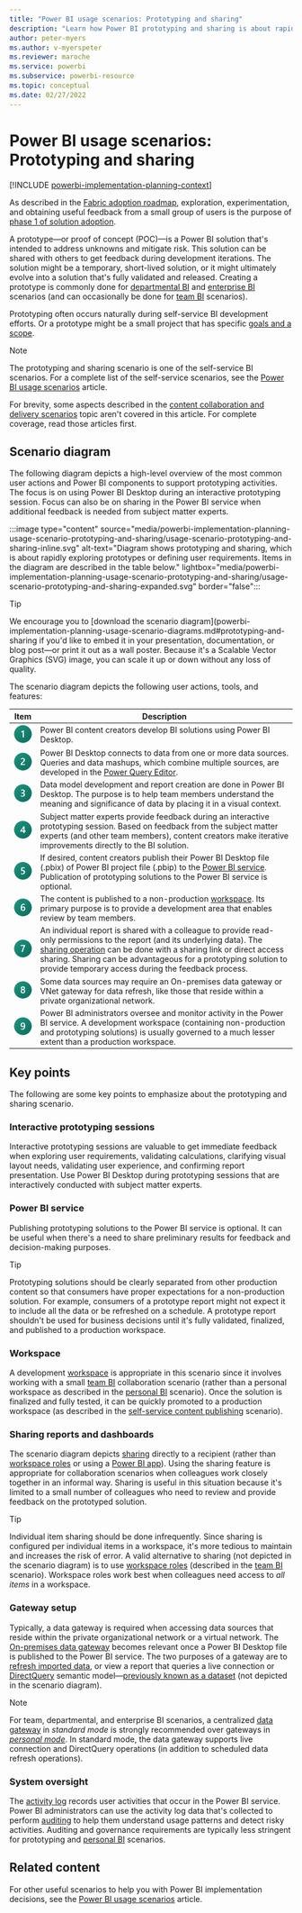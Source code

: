 ```yaml
---
title: "Power BI usage scenarios: Prototyping and sharing"
description: "Learn how Power BI prototyping and sharing is about rapid exploration of user requirements."
author: peter-myers
ms.author: v-myerspeter
ms.reviewer: maroche
ms.service: powerbi
ms.subservice: powerbi-resource
ms.topic: conceptual
ms.date: 02/27/2022
---
```


# Power BI usage scenarios: Prototyping and sharing

[!INCLUDE [powerbi-implementation-planning-context](includes/powerbi-implementation-planning-context.md)]

As described in the [Fabric adoption roadmap](fabric-adoption-roadmap.md), exploration, experimentation, and obtaining useful feedback from a small group of users is the purpose of [phase 1 of solution adoption](fabric-adoption-roadmap-maturity-levels.md#solution-adoption-phases).

A prototype—or proof of concept (POC)—is a Power BI solution that's intended to address unknowns and mitigate risk. This solution can be shared with others to get feedback during development iterations. The solution might be a temporary, short-lived solution, or it might ultimately evolve into a solution that's fully validated and released. Creating a prototype is commonly done for [departmental BI](powerbi-implementation-planning-usage-scenario-departmental-bi.md) and [enterprise BI](powerbi-implementation-planning-usage-scenario-enterprise-bi.md) scenarios (and can occasionally be done for [team BI](powerbi-implementation-planning-usage-scenario-team-bi.md) scenarios).

Prototyping often occurs naturally during self-service BI development efforts. Or a prototype might be a small project that has specific [goals and a scope](powerbi-migration-proof-of-concept.md#set-poc-goals-and-scope).

> [!NOTE]
> The prototyping and sharing scenario is one of the self-service BI scenarios. For a complete list of the self-service scenarios, see the [Power BI usage scenarios](powerbi-implementation-planning-usage-scenario-overview.md) article.
>
> For brevity, some aspects described in the [content collaboration and delivery scenarios](powerbi-implementation-planning-usage-scenario-overview.md#content-collaboration-and-delivery-scenarios) topic aren't covered in this article. For complete coverage, read those articles first.

## Scenario diagram

The following diagram depicts a high-level overview of the most common user actions and Power BI components to support prototyping activities. The focus is on using Power BI Desktop during an interactive prototyping session. Focus can also be on sharing in the Power BI service when additional feedback is needed from subject matter experts.

:::image type="content" source="media/powerbi-implementation-planning-usage-scenario-prototyping-and-sharing/usage-scenario-prototyping-and-sharing-inline.svg" alt-text="Diagram shows prototyping and sharing, which is about rapidly exploring prototypes or defining user requirements. Items in the diagram are described in the table below." lightbox="media/powerbi-implementation-planning-usage-scenario-prototyping-and-sharing/usage-scenario-prototyping-and-sharing-expanded.svg" border="false":::

> [!TIP]
> We encourage you to [download the scenario diagram](powerbi-implementation-planning-usage-scenario-diagrams.md#prototyping-and-sharing if you'd like to embed it in your presentation, documentation, or blog post—or print it out as a wall poster. Because it's a Scalable Vector Graphics (SVG) image, you can scale it up or down without any loss of quality.

The scenario diagram depicts the following user actions, tools, and features:

| **Item** | **Description** |
| --- | --- |
| ![Item 1.](../media/legend-number/legend-number-01-fabric.svg) | Power BI content creators develop BI solutions using Power BI Desktop. |
| ![Item 2.](../media/legend-number/legend-number-02-fabric.svg) | Power BI Desktop connects to data from one or more data sources. Queries and data mashups, which combine multiple sources, are developed in the [Power Query Editor](/power-query/power-query-what-is-power-query). |
| ![Item 3.](../media/legend-number/legend-number-03-fabric.svg) | Data model development and report creation are done in Power BI Desktop. The purpose is to help team members understand the meaning and significance of data by placing it in a visual context. |
| ![Item 4.](../media/legend-number/legend-number-04-fabric.svg) | Subject matter experts provide feedback during an interactive prototyping session. Based on feedback from the subject matter experts (and other team members), content creators make iterative improvements directly to the BI solution. |
| ![Item 5.](../media/legend-number/legend-number-05-fabric.svg) | If desired, content creators publish their Power BI Desktop file (.pbix) of Power BI project file (.pbip) to the [Power BI service](../fundamentals/power-bi-service-overview.md). Publication of prototyping solutions to the Power BI service is optional. |
| ![Item 6.](../media/legend-number/legend-number-06-fabric.svg) | The content is published to a non-production [workspace](../collaborate-share/service-new-workspaces.md). Its primary purpose is to provide a development area that enables review by team members. |
| ![Item 7.](../media/legend-number/legend-number-07-fabric.svg) | An individual report is shared with a colleague to provide read-only permissions to the report (and its underlying data). The [sharing operation](../collaborate-share/service-share-dashboards.md) can be done with a sharing link or direct access sharing. Sharing can be advantageous for a prototyping solution to provide temporary access during the feedback process. |
| ![Item 8.](../media/legend-number/legend-number-08-fabric.svg) | Some data sources may require an On-premises data gateway or VNet gateway for data refresh, like those that reside within a private organizational network. |
| ![Item 9.](../media/legend-number/legend-number-09-fabric.svg) | Power BI administrators oversee and monitor activity in the Power BI service. A development workspace (containing non-production and prototyping solutions) is usually governed to a much lesser extent than a production workspace. |

## Key points

The following are some key points to emphasize about the prototyping and sharing scenario.

### Interactive prototyping sessions

Interactive prototyping sessions are valuable to get immediate feedback when exploring user requirements, validating calculations, clarifying visual layout needs, validating user experience, and confirming report presentation. Use Power BI Desktop during prototyping sessions that are interactively conducted with subject matter experts.

### Power BI service

Publishing prototyping solutions to the Power BI service is optional. It can be useful when there's a need to share preliminary results for feedback and decision-making purposes.

> [!TIP]
> Prototyping solutions should be clearly separated from other production content so that consumers have proper expectations for a non-production solution. For example, consumers of a prototype report might not expect it to include all the data or be refreshed on a schedule. A prototype report shouldn't be used for business decisions until it's fully validated, finalized, and published to a production workspace.

### Workspace

A development [workspace](../collaborate-share/service-new-workspaces.md) is appropriate in this scenario since it involves working with a small [team BI](powerbi-implementation-planning-usage-scenario-team-bi.md) collaboration scenario (rather than a personal workspace as described in the [personal BI](powerbi-implementation-planning-usage-scenario-personal-bi.md) scenario). Once the solution is finalized and fully tested, it can be quickly promoted to a production workspace (as described in the [self-service content publishing](powerbi-implementation-planning-usage-scenario-self-service-content-publishing.md) scenario).

### Sharing reports and dashboards

The scenario diagram depicts [sharing](../collaborate-share/service-share-dashboards.md) directly to a recipient (rather than [workspace roles](../collaborate-share/service-roles-new-workspaces.md) or using a [Power BI app](../collaborate-share/service-create-distribute-apps.md)). Using the sharing feature is appropriate for collaboration scenarios when colleagues work closely together in an informal way. Sharing is useful in this situation because it's limited to a small number of colleagues who need to review and provide feedback on the prototyped solution.

> [!TIP]
> Individual item sharing should be done infrequently. Since sharing is configured per individual items in a workspace, it's more tedious to maintain and increases the risk of error. A valid alternative to sharing (not depicted in the scenario diagram) is to use [workspace roles](../collaborate-share/service-roles-new-workspaces.md) (described in the [team BI](powerbi-implementation-planning-usage-scenario-team-bi.md) scenario). Workspace roles work best when colleagues need access to *all items* in a workspace.

### Gateway setup

Typically, a data gateway is required when accessing data sources that reside within the private organizational network or a virtual network. The [On-premises data gateway](../connect-data/service-gateway-onprem.md) becomes relevant once a Power BI Desktop file is published to the Power BI service. The two purposes of a gateway are to [refresh imported data](../connect-data/refresh-data.md), or view a report that queries a live connection or [DirectQuery](../connect-data/desktop-directquery-about.md) semantic model—[previously known as a dataset](../connect-data/service-datasets-rename.md) (not depicted in the scenario diagram).

> [!NOTE]
> For team, departmental, and enterprise BI scenarios, a centralized [data gateway](../connect-data/service-gateway-personal-mode.md#on-premises-data-gateway-vs-on-premises-data-gateway-personal-mode) in *standard mode* is strongly recommended over gateways in *[personal mode](../connect-data/service-gateway-personal-mode.md)*. In standard mode, the data gateway supports live connection and DirectQuery operations (in addition to scheduled data refresh operations).

### System oversight

The [activity log](../enterprise/service-admin-auditing.md) records user activities that occur in the Power BI service. Power BI administrators can use the activity log data that's collected to perform [auditing](powerbi-implementation-planning-auditing-monitoring-overview.md) to help them understand usage patterns and detect risky activities. Auditing and governance requirements are typically less stringent for prototyping and [personal BI](powerbi-implementation-planning-usage-scenario-personal-bi.md) scenarios.

## Related content

For other useful scenarios to help you with Power BI implementation decisions, see the [Power BI usage scenarios](powerbi-implementation-planning-usage-scenario-overview.md) article.
